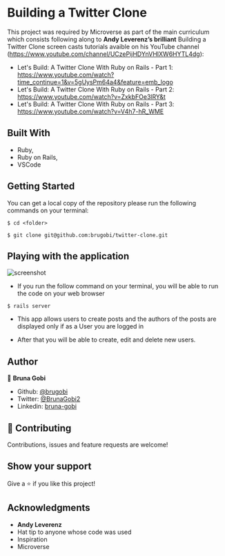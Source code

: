 # Building a Twitter Clone
 
 This project was required by Microverse as part of the main curriculum which consists following along to **Andy Leverenz’s brilliant** Building a Twitter Clone screen casts tutorials avaible on his YouTube channel (https://www.youtube.com/channel/UCzePijHDYnVHIXW6HYTL4dg):

 - Let's Build: A Twitter Clone With Ruby on Rails - Part 1: https://www.youtube.com/watch?time_continue=1&v=5gUysPm64a4&feature=emb_logo
 - Let's Build: A Twitter Clone With Ruby on Rails - Part 2: https://www.youtube.com/watch?v=ZxkbFOe3lRY&t
 - Let's Build: A Twitter Clone With Ruby on Rails - Part 3: https://www.youtube.com/watch?v=V4h7-hR_WME

## Built With

- Ruby,
- Ruby on Rails,
- VSCode

## Getting Started

You can get a local copy of the repository please run the following commands on your terminal:

``$ cd <folder>                                        ``

``$ git clone git@github.com:brugobi/twitter-clone.git ``

## Playing with the application

![screenshot](../assets/images/tweeet_page.png)

- If you run the follow command on your terminal, you will be able to run the code on your web browser

``$ rails server           ``

- This app allows users to create posts and the authors of the posts are displayed only if as a User you are logged in

- After that you will be able to create, edit and delete new users.


## Author

👤 **Bruna Gobi**

- Github: [@brugobi](https://github.com/brugobi)
- Twitter: [@BrunaGobi2](https://twitter.com/BrunaGobi2)
- Linkedin: [bruna-gobi](https://www.linkedin.com/in/bruna-gobi/)

## 🤝 Contributing

Contributions, issues and feature requests are welcome!

## Show your support

Give a ⭐️ if you like this project!

## Acknowledgments

- **Andy Leverenz**
- Hat tip to anyone whose code was used
- Inspiration
- Microverse
